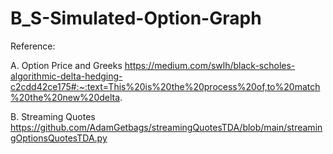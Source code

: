 # B_S-Simulated-Option-Graph

Reference: 

A. Option Price and Greeks 
  https://medium.com/swlh/black-scholes-algorithmic-delta-hedging-c2cdd42ce175#:~:text=This%20is%20the%20process%20of,to%20match%20the%20new%20delta.
  
B. Streaming Quotes
  https://github.com/AdamGetbags/streamingQuotesTDA/blob/main/streamingOptionsQuotesTDA.py
   
